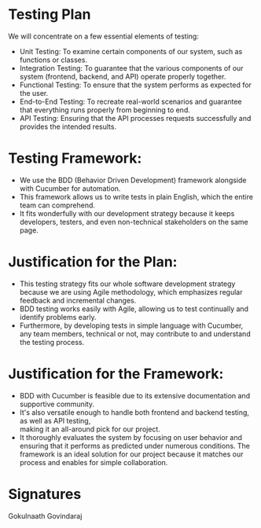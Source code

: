 # Testing Plan 

We will concentrate on a few essential elements of testing:
  - Unit Testing: To examine certain components of our system, such as functions or classes.
  - Integration Testing: To guarantee that the various components of our system (frontend, backend, and API) operate properly together.
  - Functional Testing: To ensure that the system performs as expected for the user.
  - End-to-End Testing: To recreate real-world scenarios and guarantee that everything runs properly from beginning to end.
  - API Testing: Ensuring that the API processes requests successfully and provides the intended results.

# Testing Framework: 
   - We use the BDD (Behavior Driven Development) framework alongside with Cucumber for automation. 
   - This framework allows us to write tests in plain English, which the entire team can comprehend. 
   - It fits wonderfully with our development strategy because it keeps developers, testers, and even 
   non-technical stakeholders on the same page.

# Justification for the Plan:
  - This testing strategy fits our whole software development strategy because we are using Agile methodology, 
     which emphasizes regular feedback and incremental changes.
  - BDD testing works easily with Agile, allowing us to test continually and identify problems early.
  - Furthermore, by developing tests in simple language with Cucumber,  
     any team members, technical or not, may contribute to and understand the testing process.

# Justification for the Framework: 
  - BDD with Cucumber is feasible due to its extensive documentation and supportive community.  
  - It's also versatile enough to handle both frontend and backend testing, as well as API testing,  
   making it an all-around pick for our project.
  - It thoroughly evaluates the system by focusing on user behavior and ensuring that it performs as predicted under numerous conditions. The framework 
   is an ideal solution for our project because it matches our process and enables for simple collaboration.

# Signatures
Gokulnaath Govindaraj

